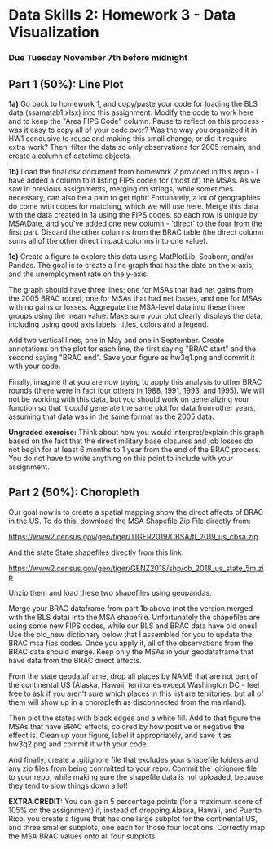 # Data Skills 2: Homework 3 - Data Visualization
### Due Tuesday November 7th before midnight

## Part 1 (50%): Line Plot

__1a)__ Go back to homework 1, and copy/paste your code for loading the BLS data (ssamatab1.xlsx) into this assignment. Modify the code to work here and to keep the "Area FIPS Code" column. Pause to reflect on this process - was it easy to copy all of your code over? Was the way you organized it in HW1 condusive to reuse and making this small change, or did it require extra work? Then, filter the data so only observations for 2005 remain, and create a column of datetime objects.

__1b)__ Load the final csv document from homework 2 provided in this repo - I have added a column to it listing FIPS codes for (most of) the MSAs. As we saw in previous assignments, merging on strings, while sometimes necessary, can also be a pain to get right! Fortunately, a lot of geographies do come with codes for matching, which we will use here. Merge this data with the data created in 1a using the FIPS codes, so each row is unique by MSA\Date, and you've added one new column - 'direct' to the four from the first part. Discard the other columns from the BRAC table (the direct column sums all of the other direct impact columns into one value).

__1c)__ Create a figure to explore this data using MatPlotLib, Seaborn, and/or Pandas. The goal is to create a line graph that has the date on the x-axis, and the unemployment rate on the y-axis.

The graph should have three lines; one for MSAs that had net gains from the 2005 BRAC round, one for MSAs that had net losses, and one for MSAs with no gains or losses. Aggregate the MSA-level data into these three groups using the mean value. Make sure your plot clearly displays the data, including using good axis labels, titles, colors and a legend.  

Add two vertical lines, one in May and one in September. Create annotations on the plot for each line, the first saying "BRAC start" and the second saying "BRAC end". Save your figure as hw3q1.png and commit it with your code.

Finally, imagine that you are now trying to apply this analysis to other BRAC rounds (there were in fact four others in 1988, 1991, 1993, and 1995). We will not be working with this data, but you should work on generalizing your function so that it could generate the same plot for data from other years, assuming that data was in the same format as the 2005 data.

__Ungraded exercise:__ Think about how you would interpret/explain this graph based on the fact that the direct military base closures and job losses do not begin for at least 6 months to 1 year from the end of the BRAC process. You do not have to write anything on this point to include with your assignment.


## Part 2 (50%): Choropleth

Our goal now is to create a spatial mapping show the direct affects of BRAC in the US.  To do this, download the MSA Shapefile Zip File directly from:

https://www2.census.gov/geo/tiger/TIGER2019/CBSA/tl_2019_us_cbsa.zip

And the state State shapefiles directly from this link:

https://www2.census.gov/geo/tiger/GENZ2018/shp/cb_2018_us_state_5m.zip

Unzip them and load these two shapefiles using geopandas.

Merge your BRAC dataframe from part 1b above (not the version merged with the BLS data) into the MSA shapefile. Unfortunately the shapefiles are using some new FIPS codes, while our BLS and BRAC data have old ones! Use the old_new dictionary below that I assembled for you to update the BRAC msa fips codes. Once you apply it, all of the observations from the BRAC data should merge. Keep only the MSAs in your geodataframe that have data from the BRAC direct affects.

From the state geodataframe, drop all places by NAME that are not part of the continental US (Alaska, Hawaii, territories except Washington DC - feel free to ask if you aren't sure which places in this list are territories, but all of them will show up in a choropleth as disconnected from the mainland).

Then plot the states with black edges and a white fill. Add to that figure the MSAs that have BRAC effects, colored by how positive or negative the effect is. Clean up your figure, label it appropriately, and save it as hw3q2.png and commit it with your code.

And finally, create a .gitignore file that excludes your shapefile folders and any zip files from being committed to your repo. Commit the .gitignore file to your repo, while making sure the shapefile data is not uploaded,  because they tend to slow things down a lot!

__EXTRA CREDIT:__ You can gain 5 percentage points (for a maximum score of 105% on the assignment) if, instead of dropping Alaska, Hawaii, and Puerto Rico, you create a figure that has one large subplot for the continental US, and three smaller subplots, one each for those four locations.  Correctly map the MSA BRAC values onto all four subplots.
